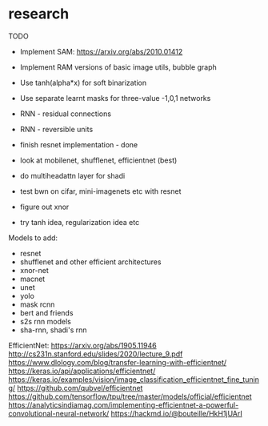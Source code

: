 # research

TODO
* Implement SAM: https://arxiv.org/abs/2010.01412
* Implement RAM versions of basic image utils, bubble graph
* Use tanh(alpha*x) for soft binarization
* Use separate learnt masks for three-value -1,0,1 networks
* RNN - residual connections
* RNN - reversible units

* finish resnet implementation - done
* look at mobilenet, shufflenet, efficientnet (best)
* do multiheadattn layer for shadi
* test bwn on cifar, mini-imagenets etc with resnet
* figure out xnor
* try tanh idea, regularization idea etc

Models to add:
* resnet
* shufflenet and other efficient architectures
* xnor-net
* macnet
* unet
* yolo
* mask rcnn
* bert and friends
* s2s rnn models
* sha-rnn, shadi's rnn

EfficientNet:
https://arxiv.org/abs/1905.11946
http://cs231n.stanford.edu/slides/2020/lecture_9.pdf
https://www.dlology.com/blog/transfer-learning-with-efficientnet/
https://keras.io/api/applications/efficientnet/
https://keras.io/examples/vision/image_classification_efficientnet_fine_tuning/
https://github.com/qubvel/efficientnet
https://github.com/tensorflow/tpu/tree/master/models/official/efficientnet
https://analyticsindiamag.com/implementing-efficientnet-a-powerful-convolutional-neural-network/
https://hackmd.io/@bouteille/HkH1jUArI
